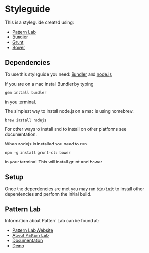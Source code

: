# Styleguide

This is a styleguide created using:
- [Pattern Lab](http://patternlab.io/)
- [Bundler](http://bundler.io/)
- [Grunt](http://gruntjs.com/)
- [Bower](http://bower.io/)

## Dependencies

To use this styleguide you need:
[Bundler](http://bundler.io) and [node.js](http://nodejs.org/).

If you are on a mac install Bundler by typing

```
gem install bundler
```

in you terminal.

The simplest way to install node.js on a mac is using homebrew.

```
brew install nodejs
```

For other ways to install and to install on other platforms see documentation.

When nodejs is installed you need to run

```
npm -g install grunt-cli bower
```

in your terminal. This will install grunt and bower.

## Setup

Once the dependencies are met you may run `bin/init` to install other
dependencies and perform the initial build.

## Pattern Lab

Information about Pattern Lab can be found at:

- [Pattern Lab Website](http://patternlab.io/)
- [About Pattern Lab](http://patternlab.io/about.html)
- [Documentation](http://patternlab.io/docs/index.html)
- [Demo](http://demo.patternlab.io/)

